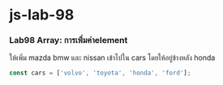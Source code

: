 # js-lab-98
### Lab98 Array: การเพิ่มค่าelement
ให้เพิ่ม mazda bmw และ nissan เข้าไปใน cars โดยให้อยู่ข้างหลัง honda

```JavaScript
const cars = ['volvo', 'toyota', 'honda', 'ford'];
```
